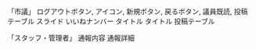 「市議」
ログアウトボタン,
アイコン,
新規ボタン,
戻るボタン,
議員既読,
投稿テーブル
スライド
いいねナンバー
タイトル
タイトル
投稿テーブル

「スタッフ・管理者」
通報内容
通報詳細
